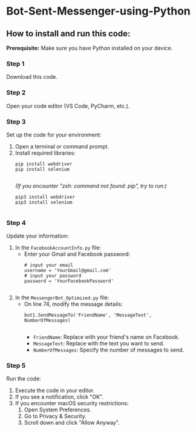 <h1>Bot-Sent-Messenger-using-Python</h1>

<h2>How to install and run this code:</h2>

<p><strong>Prerequisite:</strong> Make sure you have Python installed on your device.</p>

<h3>Step 1</h3>

<p>Download this code.</p>

<h3>Step 2</h3>

<p>Open your code editor (VS Code, PyCharm, etc.).</p>

<h3>Step 3</h3>

<p>Set up the code for your environment:</p>

<ol>
  <li>Open a terminal or command prompt.</li>
  <li>Install required libraries:
    <pre><code>pip install webdriver
pip install selenium
    </code></pre>
    <em>(If you encounter "zsh: command not found: pip", try to run:)</em>
    <pre><code>pip3 install webdriver
pip3 install selenium
    </code></pre>
  </li>
</ol>

<h3>Step 4</h3>

<p>Update your information:</p>

<ol>
  <li>In the <code>FacebookAccountInfo.py</code> file:
    <ul>
      <li>Enter your Gmail and Facebook password:
        <pre><code># input your email
username = 'YourGmail@gmail.com'
# input your password
password = 'YourFacebookPassword'
        </code></pre>
      </li>
    </ul>
  </li>
  <li>In the <code>MessengerBot_Optimized.py</code> file:
    <ul>
      <li>On line 74, modify the message details:
        <pre><code>bot1.SendMessageTo('FriendName', 'MessageText', NumberOfMessages)
        </code></pre>
        <ul>
          <li><code>FriendName</code>: Replace with your friend's name on Facebook.</li>
          <li><code>MessageText</code>: Replace with the text you want to send.</li>
          <li><code>NumberOfMessages</code>: Specify the number of messages to send.</li>
        </ul>
      </li>
    </ul>
  </li>
</ol>

<h3>Step 5</h3>

<p>Run the code:</p>

<ol>
  <li>Execute the code in your editor.</li>
  <li>If you see a notification, click "OK".</li>
  <li>If you encounter macOS security restrictions:
    <ol>
      <li>Open System Preferences.</li>
      <li>Go to Privacy & Security.</li>
      <li>Scroll down and click "Allow Anyway".</li>
    </ol>
  </li>
</ol>
